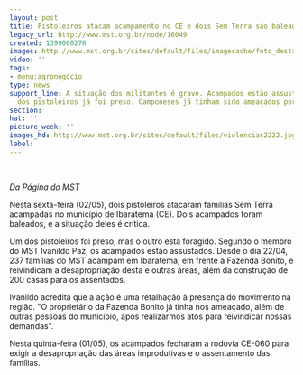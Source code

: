 ```yaml
---
layout: post
title: Pistoleiros atacam acampamento no CE e dois Sem Terra são baleados
legacy_url: http://www.mst.org.br/node/16049
created: 1399060276
images: http://www.mst.org.br/sites/default/files/imagecache/foto_destaque/violencias2222.jpg
video: ''
tags:
- menu:agronegócio
type: news
support_line: A situação dos militantes é grave. Acampados estão assustados, e um
  dos pistoleiros já foi preso. Camponeses já tinham sido ameaçados por proprietários.
section: 
hat: ''
picture_week: ''
images_hd: http://www.mst.org.br/sites/default/files/violencias2222.jpg
label: 
---
```

<p><em><br></em></p><p><em>Da Página do MST</em></p><p>Nesta sexta-feira&nbsp;(02/05), dois pistoleiros atacaram famílias Sem Terra acampadas no município de Ibaratema&nbsp;(CE). Dois acampados foram baleados, e a situação deles é crítica. </p><p>Um dos pistoleiros foi preso, mas o outro está foragido. Segundo o membro do MST Ivanildo Paz, os acampados estão assustados.&nbsp;Desde o dia 22/04, 237 famílias do MST acampam em Ibaratema, em frente à Fazenda Bonito, e reivindicam a desapropriação desta e outras áreas, além da construção de 200 casas para os assentados.&nbsp;</p><p>Ivanildo acredita que a ação é uma retalhação à presença do movimento na região. "O proprietário da Fazenda Bonito já tinha nos ameaçado, além de outras pessoas do município, após realizarmos atos para reivindicar nossas demandas".</p><p>Nesta quinta-feira&nbsp;(01/05), os acampados fecharam a rodovia CE-060 para exigir a desapropriação das áreas improdutivas e o assentamento das famílias.</p><p>&nbsp;</p>
